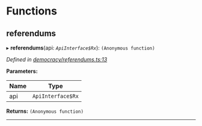 

# Functions

<a id="referendums"></a>

##  referendums

▸ **referendums**(api: *`ApiInterface$Rx`*): `(Anonymous function)`

*Defined in [democracy/referendums.ts:13](https://github.com/polkadot-js/api/blob/8d7ca09/packages/api-derive/src/democracy/referendums.ts#L13)*

**Parameters:**

| Name | Type |
| ------ | ------ |
| api | `ApiInterface$Rx` |

**Returns:** `(Anonymous function)`

___

